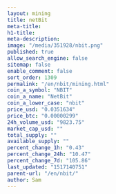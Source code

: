 ```yaml
---
layout: mining
title: netBit
meta-title: 
h1-title: 
meta-description: 
image: "/media/351928/nbit.png"
published: true
allow_search_engine: false
sitemap: false
enable_comment: false
sort_order: 1309
permalink: "/en/nbit/mining.html"
coin_a_symbol: "NBIT"
coin_a_name: "NetBit"
coin_a_lower_case: "nbit"
price_usd: "0.0351634"
price_btc: "0.00000299"
24h_volume_usd: "9823.75"
market_cap_usd: ""
total_supply: ""
available_supply: ""
percent_change_1h: "0.43"
percent_change_24h: "10.47"
percent_change_7d: "105.86"
last_updated: "1517140751"
parent-url: "/en/nbit/"
author: Sam
---
```


